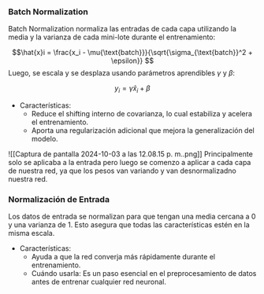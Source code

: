 ### Batch Normalization
Batch Normalization normaliza las entradas de cada capa utilizando la media y la varianza de cada mini-lote durante el entrenamiento:

$$\hat{x}i = \frac{x_i - \mu{\text{batch}}}{\sqrt{\sigma_{\text{batch}}^2 + \epsilon}}
$$
Luego, se escala y se desplaza usando parámetros aprendibles $\gamma$ y $\beta:$

$$y_i = \gamma \hat{x}_i + \beta$$

-	Características:
	- Reduce el shifting interno de covarianza, lo cual estabiliza y acelera el entrenamiento.
	- Aporta una regularización adicional que mejora la generalización del modelo.

![[Captura de pantalla 2024-10-03 a las 12.08.15 p. m..png]]
Principalmente solo se aplicaba a la entrada pero luego se comenzo a aplicar a cada capa de nuestra red, ya que los pesos van variando y van desnormalizadno nuestra red.
### Normalización de Entrada
Los datos de entrada se normalizan para que tengan una media cercana a 0 y una varianza de 1. Esto asegura que todas las características estén en la misma escala.
-	Características:
	- Ayuda a que la red converja más rápidamente durante el entrenamiento.
	- Cuándo usarla: Es un paso esencial en el preprocesamiento de datos antes de entrenar cualquier red neuronal.


